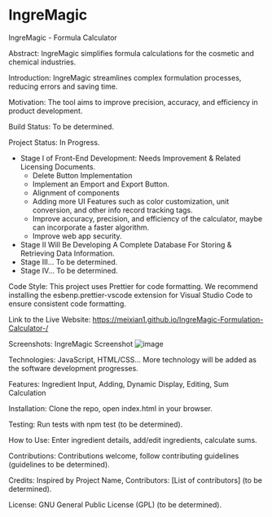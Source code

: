 # IngreMagic

IngreMagic - Formula Calculator

Abstract: IngreMagic simplifies formula calculations for the cosmetic and chemical industries.

Introduction: IngreMagic streamlines complex formulation processes, reducing errors and saving time.

Motivation: The tool aims to improve precision, accuracy, and efficiency in product development.

Build Status: To be determined. 

Project Status: In Progress. 
- Stage I of Front-End Development: Needs Improvement & Related Licensing Documents.
  -  Delete Button Implementation
  -  Implement an Emport and Export Button. 
  -  Alignment of components
  -  Adding more UI Features such as color customization, unit conversion, and other info record tracking tags.
  -  Improve accuracy, precision, and efficiency of the calculator, maybe can incorporate a faster algorithm.
  -  Improve web app security. 
- Stage II Will Be Developing A Complete Database For Storing & Retrieving Data Information.
- Stage III... To be determined.
- Stage IV... To be determined. 

Code Style: This project uses Prettier for code formatting. We recommend installing the esbenp.prettier-vscode extension for Visual Studio Code to ensure consistent code formatting.

Link to the Live Website: 
https://meixian1.github.io/IngreMagic-Formulation-Calculator-/

Screenshots: IngreMagic Screenshot 
![image](https://github.com/Meixian1/Week5Project1/assets/124223514/64ed65fe-8c27-419a-81f3-f3598a3d357a)

Technologies: JavaScript, HTML/CSS... More technology will be added as the software development progresses. 

Features: Ingredient Input, Adding, Dynamic Display, Editing, Sum Calculation

Installation: Clone the repo, open index.html in your browser.

Testing: Run tests with npm test (to be determined).

How to Use: Enter ingredient details, add/edit ingredients, calculate sums.

Contributions: Contributions welcome, follow contributing guidelines (guidelines to be determined).

Credits: Inspired by Project Name, Contributors: [List of contributors] (to be determined).

License: GNU General Public License (GPL) (to be determined).
